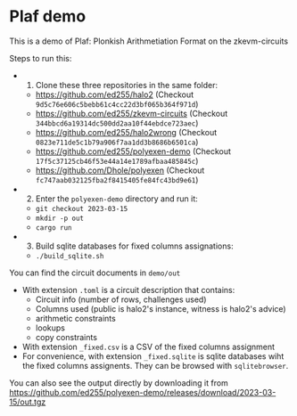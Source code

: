 # Plaf demo

This is a demo of Plaf: Plonkish Arithmetiation Format on the zkevm-circuits


Steps to run this:
- 1. Clone these three repositories in the same folder:
    - https://github.com/ed255/halo2 (Checkout `9d5c76e606c5bebb61c4cc22d3bf065b364f971d`)
    - https://github.com/ed255/zkevm-circuits (Checkout `344bbcd6a19314dc500dd2aa10f44ebdce723aec`)
    - https://github.com/ed255/halo2wrong (Checkout `0823e711de5c1b79a906f7aa1dd3b8686b6501ca`)
    - https://github.com/ed255/polyexen-demo (Checkout `17f5c37125cb46f53e44a14e1789afbaa485845c`)
    - https://github.com/Dhole/polyexen (Checkout `fc747aab032125fba2f8415405fe84fc43bd9e61`)
- 2. Enter the `polyexen-demo` directory and run it:
    - `git checkout 2023-03-15`
    - `mkdir -p out`
    - `cargo run`
- 3. Build sqlite databases for fixed columns assignations:
    - `./build_sqlite.sh`

You can find the circuit documents in `demo/out` 
- With extension `.toml` is a circuit description that contains:
    - Circuit info (number of rows, challenges used)
    - Columns used (public is halo2's instance, witness is halo2's advice)
    - arithmetic constraints
    - lookups
    - copy constraints
- With extension `_fixed.csv` is a CSV of the fixed columns assignment
- For convenience, with extension `_fixed.sqlite` is sqlite databases wiht the fixed columns assignents.  They can be browsed with `sqlitebrowser`.

You can also see the output directly by downloading it from https://github.com/ed255/polyexen-demo/releases/download/2023-03-15/out.tgz
